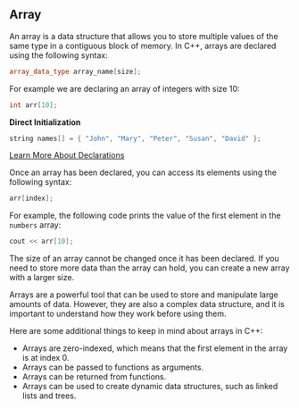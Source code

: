 ## Array

An array is a data structure that allows you to store multiple values of the same type in a contiguous block of memory. In C++, arrays are declared using the following syntax:

```C++
array_data_type array_name[size];
```

For example we are declaring an array of integers with size 10:

```C++
int arr[10];
```

**Direct Initialization**
```C++
string names[] = { "John", "Mary", "Peter", "Susan", "David" };
```

[Learn More About Declarations]()

Once an array has been declared, you can access its elements using the following syntax:

```C++
arr[index];
```

For example, the following code prints the value of the first element in the `numbers` array:

```C++
cout << arr[10];
```

The size of an array cannot be changed once it has been declared. If you need to store more data than the array can hold, you can create a new array with a larger size.

Arrays are a powerful tool that can be used to store and manipulate large amounts of data. However, they are also a complex data structure, and it is important to understand how they work before using them.

Here are some additional things to keep in mind about arrays in C++:

- Arrays are zero-indexed, which means that the first element in the array is at index 0.
- Arrays can be passed to functions as arguments.
- Arrays can be returned from functions.
- Arrays can be used to create dynamic data structures, such as linked lists and trees.
